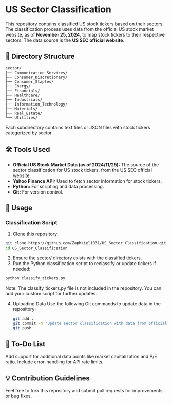 # US Sector Classification

This repository contains classified US stock tickers based on their sectors. The classification process uses data from the official US stock market website, as of **November 25, 2024**, to map stock tickers to their respective sectors. The data source is the **US SEC official website**.

## 📂 Directory Structure

   ```plaintext
   sector/
   ├── Communication_Services/
   ├── Consumer_Discretionary/
   ├── Consumer_Staples/
   ├── Energy/
   ├── Financials/
   ├── Healthcare/
   ├── Industrials/
   ├── Information_Technology/
   ├── Materials/
   ├── Real_Estate/
   └── Utilities/
   ```
   Each subdirectory contains text files or JSON files with stock tickers categorized by sector.

## 🛠️ Tools Used

- **Official US Stock Market Data (as of 2024/11/25):** The source of the sector classification for US stock tickers, from the US SEC official website.
- **Yahoo Finance API:** Used to fetch sector information for stock tickers.
- **Python:** For scripting and data processing.
- **Git:** For version control.

## 🚀 Usage

### Classification Script

 1. Clone this repository:
   ```bash
   git clone https://github.com/Zaphkiel1031/US_Sector_Classification.git
   cd US_Sector_Classification
   ```
 2. Ensure the sector/ directory exists with the classified tickers.
 3. Run the Python classification script to reclassify or update tickers if needed:
    
   ```bash
   python classify_tickers.py
   ```
   Note: The classify_tickers.py file is not included in the repository. You can add your custom script for further updates.
   
 4. Uploading Data
    Use the following Git commands to update data in the repository:
   
    ```bash
    git add .
    git commit -m "Update sector classification with data from official source (2024/11/25)"
    git push
    ```
    
## 📝 To-Do List
Add support for additional data points like market capitalization and P/E ratio.
Include error-handling for API rate limits.

## 💡 Contribution Guidelines
Feel free to fork this repository and submit pull requests for improvements or bug fixes.
